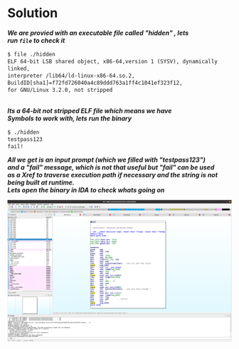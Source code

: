 # Solution


___We are provied with an executable file called "hidden" , lets  
run  `file` to check it___

```
$ file ./hidden
ELF 64-bit LSB shared object, x86-64,version 1 (SYSV), dynamically linked,
interpreter /lib64/ld-linux-x86-64.so.2, BuildID[sha1]=f72fd726040a4c89ddd763a1ff4c1041ef323f12, 
for GNU/Linux 3.2.0, not stripped
```
&nbsp;  
___Its a 64-bit not stripped ELF file which means we have  
Symbols to work with, lets run the binary___  
```
$ ./hidden
testpass123
fail!
```
___All we get is an input prompt (which we filled with "testpass123")  
and a "fail" message, which is not that useful but "fail" can be used  
as a Xref to traverse execution path if necessary and the string is not being built at runtime.  
Lets open the binary in IDA to check whats going on___  

![disass_main](./screenshots/hidden_main.png)